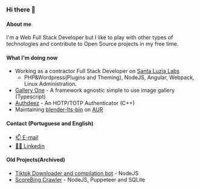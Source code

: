 ### Hi there 👋

#### About me

I'm a Web Full Stack Developer but I like to play with other types of technologies and contribute to Open Source projects in my free time.


#### What I'm doing now

- Working as a contractor Full Stack Developer on [Santa Luzia Labs](https://www.sluzia.com.br/)
  - PHP&Wordpress(Plugins and Theming), NodeJS, Angular, Webpack, Linux Administration.
- [Gallery One](https://github.com/Yrds/gallery-one) - A framework agnostic simple to use image gallery (Typescript)
- [Authdeez](https://github.com/Yrds/authdeez) - An HOTP/TOTP Authenticator (C++)
- Maintaining [blender-lts-bin](https://aur.archlinux.org/packages/blender-lts-bin) on [AUR](https://aur.archlinux.org/)

#### Contact (Portuguese and English)

- [📫 E-mail](mailto:yrds96@protonmail.com)
- [🧑‍💼 Linkedin](https://www.linkedin.com/in/yuri-rodrigo-santos-68449ab9/)
<!--
TODO
my blog
my site
-->

#### Old Projects(Archived)

- [Tiktok Downloader and compilation bot](https://github.com/Yrds/compilation-bot) - NodeJS
- [ScoreBing Crawler](https://github.com/Yrds/crawler-scorebing) - NodeJS, Puppeteer and SQLite

